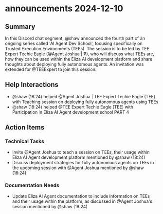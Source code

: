 # announcements 2024-12-10

## Summary
In this Discord chat segment, @shaw announced the fourth part of an ongoing series called 'AI Agent Dev School', focusing specifically on Trusted Execution Environments (TEEs). The session is to be led by TEE Expert Techie Eagle (@Agent Joshua | ₱), who will discuss what TEEs are, how they can be used within the Eliza AI development platform and share thoughts about deploying fully autonomous agents. An invitation was extended for @TEEExpert to join this session.

## Help Interactions
- @shaw (18:24) helped @Agent Joshua | TEE Expert Techie Eagle (TEE) with Teaching session on deploying fully autonomous agents using TEEs
- @shaw (18:24) helped @TEE Expert Techie Eagle (TEE) with Participation in Eliza AI Agent development school PART 4

## Action Items

### Technical Tasks
- Invite @Agent Joshua to teach a session on TEEs, their usage within Eliza AI Agent development platform mentioned by @shaw (18:24)
- Discuss deployment strategies for fully autonomous agents on TEEs in the upcoming session with @Agent Joshua mentioned by @shaw (18:24)

### Documentation Needs
- Update Eliza AI Agent documentation to include information on TEEs and their usage within the platform, as discussed in @Agent Joshua's session mentioned by @shaw (18:24)